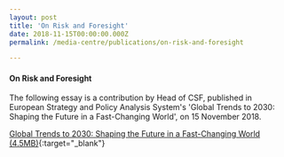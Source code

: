 ```yaml
---
layout: post
title: 'On Risk and Foresight'
date: 2018-11-15T00:00:00.000Z
permalink: /media-centre/publications/on-risk-and-foresight

---
```



#### On Risk and Foresight

The following essay is a contribution by Head of CSF, published in European Strategy and Policy Analysis System's 'Global Trends to 2030: Shaping the Future in a Fast-Changing World', on 15 November 2018.

[Global Trends to 2030: Shaping the Future in a Fast-Changing World (4.5MB)](https://espas.secure.europarl.europa.eu/orbis/sites/default/files/generated/document/en/espas_2018_-_thinkpieces_web.pdf){:target="_blank"}
